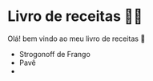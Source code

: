 # Livro de receitas :man_cook:

Olá! bem vindo ao meu livro de receitas :wave:

- Strogonoff de Frango
- Pavê
- 
